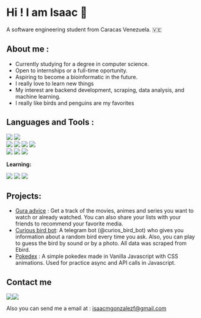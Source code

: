 # Hi ! I am Isaac 🐧
A software engineering student from Caracas Venezuela. 🇻🇪

## **About me :**

 - Currently studying for a degree in computer science. 
 - Open to internships or a full-time oportunity. 
 - Aspiring to become a bioinformatic in the future.
 - I really love to learn new things
 - My interest are backend development, scraping, data analysis, and machine learning.
 - I really like birds and penguins are my favorites

## **Languages and Tools :**

<div>
<img src="https://i.imgur.com/EinrytZ.png"/>
<img src="https://i.imgur.com/2eaiPIw.png"/>
</div>

<div>
<img src="https://i.imgur.com/mOkibVI.png"/>
<img src="https://i.imgur.com/HzJcoG3.png"/>
<img src="https://i.imgur.com/dOtIOy6.png"/>
<img src="https://i.imgur.com/OzgfDUi.png"/>
</div>

<div> 
<img src="https://i.imgur.com/JBSC9XR.png"/>
<img src="https://i.imgur.com/bvxJDZH.png"/>
<img src="https://i.imgur.com/9MFL33F.png"/>
</div>

 
**Learning:**

<div>
<img src="https://i.imgur.com/BDa3I0m.png"/>
<img src="https://i.imgur.com/Mfosbky.png"/>
<img src="https://i.imgur.com/CMHB84G.png"/>
</div>

<!--

<div>
<img src="https://i.imgur.com/slImWDT.png"/>
<img src="https://i.imgur.com/moyvqFc.png"/>

<img src="https://img.icons8.com/color/48/000000/python--v1.png"/>
<img src="https://img.icons8.com/color/48/000000/javascript--v1.png"/>
</div>

<div>
<img  style="background-color:white;" src="https://img.icons8.com/color/48/000000/flask.png"/>
<img src="https://img.icons8.com/color/48/000000/django.png"/>
<img src="https://img.icons8.com/color/48/000000/postgreesql.png"/>
<img src="https://img.icons8.com/color/48/000000/power-bi.png"/>
</div>

<div> 
<img src="https://img.icons8.com/color/48/000000/git.png"/>
<img src="https://img.icons8.com/ios-filled/48/000000/console.png"/>
<img src="https://img.icons8.com/color/48/000000/heroku.png"/>
</div>

 
**Learning:**

<div>
<img src="https://img.icons8.com/color/48/000000/typescript.png"/>
<img src="https://img.icons8.com/plasticine/48/000000/react.png"/>
<img src="https://img.icons8.com/color/48/000000/nodejs.png"/>
</div>
-->

## **Projects:**

 - [Gura advice](https://gura-advice.herokuapp.com/) : Get a track of the movies, animes and series you want to watch or already watched. You can also share your lists with your friends to recommend your favorite media.
 -  [Curious bird bot](https://github.com/isaac152/curious_bird_bot):  A telegram bot (@curios_bird_bot) who gives you information about a random bird every time you ask. Also, you can play to guess the bird by sound or by a photo. All data was scraped from Ebird.
 - [Pokedex](https://isaac152.github.io/pokedex/) : A simple pokedex made in Vanilla Javascript with CSS animations. Used for practice async and API calls in Javascript.

## Contact me
<a href = ' https://twitter.com/isaac152'><img src="https://img.icons8.com/fluency/48/000000/twitter.png"/></a><a href = '#'><img src="https://img.icons8.com/color/48/000000/linkedin.png"/></a>

Also you can send me a email at : isaacmgonzalezf@gmail.com
